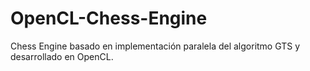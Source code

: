 # OpenCL-Chess-Engine
Chess Engine basado en implementación paralela del algoritmo GTS y desarrollado en OpenCL.
